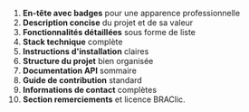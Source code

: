 

1. **En-tête avec badges** pour une apparence professionnelle
2. **Description concise** du projet et de sa valeur
3. **Fonctionnalités détaillées** sous forme de liste
4. **Stack technique** complète
5. **Instructions d'installation** claires
6. **Structure du projet** bien organisée
7. **Documentation API** sommaire
8. **Guide de contribution** standard
9. **Informations de contact** complètes
10. **Section remerciements** et licence
 BRAClic.
